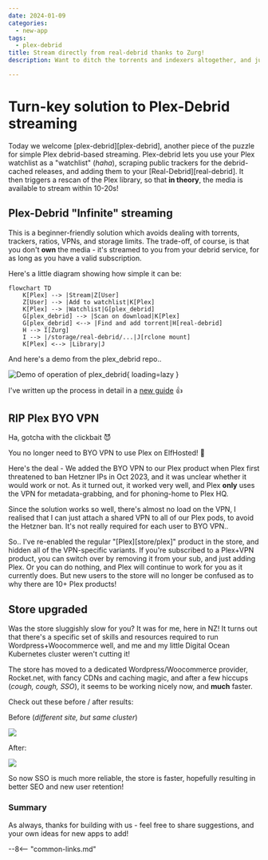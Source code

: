 ```yaml
---
date: 2024-01-09
categories:
  - new-app
tags:
  - plex-debrid
title: Stream directly from real-debrid thanks to Zurg!
description: Want to ditch the torrents and indexers altogether, and just casually stream with Plex? Plex-debrid joins the gang to make it easy!

---
```

# Turn-key solution to Plex-Debrid streaming

Today we welcome [plex-debrid][plex-debrid], another piece of the puzzle for simple Plex debrid-based streaming. Plex-debrid lets you use your Plex watchlist as a "watchlist" (*haha*), scraping public trackers for the debrid-cached releases, and adding them to your [Real-Debrid][real-debrid]. It then triggers a rescan of the Plex library, so that **in theory**, the media is available to stream within 10-20s!

## Plex-Debrid "Infinite" streaming

This is a beginner-friendly solution which avoids dealing with torrents, trackers, ratios, VPNs, and storage limits. The trade-off, of course, is that you don't **own** the media - it's streamed to you from your debrid service, for as long as you have a valid subscription.

Here's a little diagram showing how simple it can be:

```mermaid
flowchart TD
    K[Plex] --> |Stream|Z[User]
    Z[User] --> |Add to watchlist|K[Plex]
    K[Plex] --> |Watchlist|G[plex_debrid]
    G[plex_debrid] --> |Scan on download|K[Plex]
    G[plex_debrid] <--> |Find and add torrent|H[real-debrid]
    H --> I[Zurg]
    I --> |/storage/real-debrid/...|J[rclone mount]
    K[Plex] <--> |Library|J
```

And here's a demo from the plex_debrid repo..

<!-- more -->

![Demo of operation of plex_debrid](/images/plex-debrid-demo.gif){ loading=lazy }

I've written up the process in detail in a [new guide](/guides/media/stream-from-real-debrid-with-plex/) :thumbsup:

## RIP Plex BYO VPN

Ha, gotcha with the clickbait :smiling_imp:

You no longer need to BYO VPN to use Plex on ElfHosted! :partying_face:

Here's the deal - We added the BYO VPN to our Plex product when Plex first threatened to ban Hetzner IPs in Oct 2023, and it was unclear whether it would work or not. As it turned out, it worked very well, and Plex **only** uses the VPN for metadata-grabbing, and for phoning-home to Plex HQ.

Since the solution works so well, there's almost no load on the VPN, I realised that I can just attach a shared VPN to all of our Plex pods, to avoid the Hetzner ban. It's not really required for each user to BYO VPN..

So.. I've re-enabled the regular "[Plex][store/plex]" product in the store, and hidden all of the VPN-specific variants. If you're subscribed to a Plex+VPN product, you can switch over by removing it from your sub, and just adding Plex. Or you can do nothing, and Plex will continue to work for you as it currently does. But new users to the store will no longer be confused as to why there are 10+ Plex products!

## Store upgraded

Was the store sluggishly slow for you? It was for me, here in NZ! It turns out that there's a specific set of skills and resources required to run Wordpress+Woocommerce well, and me and my little Digital Ocean Kubernetes cluster weren't cutting it! 

The store has moved to a dedicated Wordpress/Woocommerce provider, Rocket.net, with fancy CDNs and caching magic, and after a few hiccups (*cough, cough, SSO*), it seems to be working nicely now, and **much** faster.

Check out these before / after results:

Before (*different site, but same cluster*)

![](/images/blog/store_migration_before.png)

After:

![](/images/blog/store_migration_after.png)

So now SSO is much more reliable, the store is faster, hopefully resulting in better SEO and new user retention!

### Summary

As always, thanks for building with us - feel free to share suggestions, and your own ideas for new apps to add!

--8<-- "common-links.md"